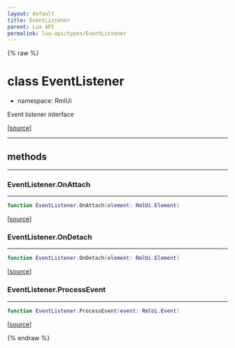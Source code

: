 ```yaml
---
layout: default
title: EventListener
parent: Lua API
permalink: lua-api/types/EventListener
---
```


{% raw %}

# class EventListener



- namespace: RmlUi



Event listener interface

[<a href="https://github.com/beyond-all-reason/RecoilEngine/blob/b4d0041e4c68c34dace9abf492f9193d28ef5d7e/rts/Rml/SolLua/bind/Element.cpp#L198-L201" target="_blank">source</a>]







---

## methods
---

### EventListener.OnAttach
---
```lua
function EventListener.OnAttach(element: RmlUi.Element)
```





[<a href="https://github.com/beyond-all-reason/RecoilEngine/blob/b4d0041e4c68c34dace9abf492f9193d28ef5d7e/rts/Rml/SolLua/bind/Element.cpp#L204-L207" target="_blank">source</a>]








### EventListener.OnDetach
---
```lua
function EventListener.OnDetach(element: RmlUi.Element)
```





[<a href="https://github.com/beyond-all-reason/RecoilEngine/blob/b4d0041e4c68c34dace9abf492f9193d28ef5d7e/rts/Rml/SolLua/bind/Element.cpp#L209-L212" target="_blank">source</a>]








### EventListener.ProcessEvent
---
```lua
function EventListener.ProcessEvent(event: RmlUi.Event)
```





[<a href="https://github.com/beyond-all-reason/RecoilEngine/blob/b4d0041e4c68c34dace9abf492f9193d28ef5d7e/rts/Rml/SolLua/bind/Element.cpp#L214-L217" target="_blank">source</a>]












{% endraw %}